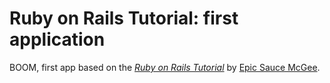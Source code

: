 # Ruby on Rails Tutorial: first application

BOOM, first app based on the 
[*Ruby on Rails Tutorial*](http://railstutorial.org/)
by [Epic Sauce McGee](http://google.com/).